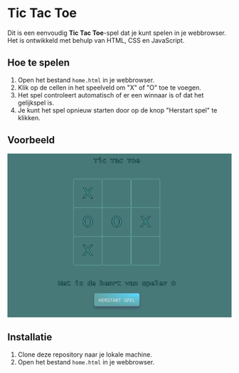 # Tic Tac Toe

Dit is een eenvoudig **Tic Tac Toe**-spel dat je kunt spelen in je webbrowser. Het is ontwikkeld met behulp van HTML, CSS en JavaScript.

## Hoe te spelen

1. Open het bestand `home.html` in je webbrowser.
2. Klik op de cellen in het speelveld om "X" of "O" toe te voegen.
3. Het spel controleert automatisch of er een winnaar is of dat het gelijkspel is.
4. Je kunt het spel opnieuw starten door op de knop "Herstart spel" te klikken.

## Voorbeeld

![Voorbeeld](tictacttoe/images/screen_tictactoe.png)

## Installatie

1. Clone deze repository naar je lokale machine.
2. Open het bestand `home.html` in je webbrowser.
